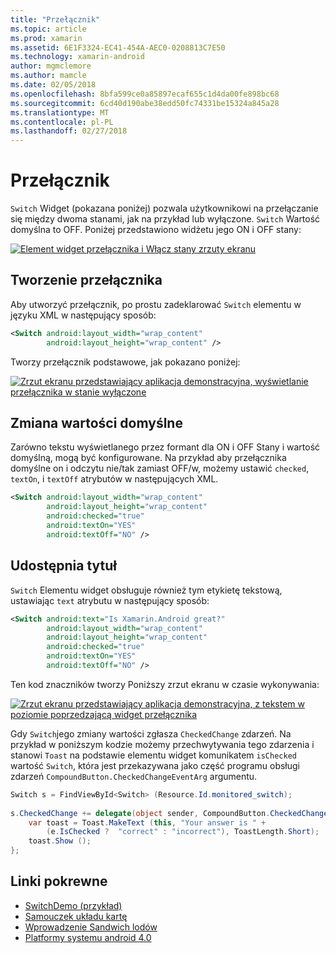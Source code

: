 ```yaml
---
title: "Przełącznik"
ms.topic: article
ms.prod: xamarin
ms.assetid: 6E1F3324-EC41-454A-AEC0-0208813C7E50
ms.technology: xamarin-android
author: mgmclemore
ms.author: mamcle
ms.date: 02/05/2018
ms.openlocfilehash: 8bfa599ce0a85897ecaf655c1d4da00fe898bc68
ms.sourcegitcommit: 6cd40d190abe38edd50fc74331be15324a845a28
ms.translationtype: MT
ms.contentlocale: pl-PL
ms.lasthandoff: 02/27/2018
---
```

# <a name="switch"></a>Przełącznik

`Switch` Widget (pokazana poniżej) pozwala użytkownikowi na przełączanie się między dwoma stanami, jak na przykład lub wyłączone. `Switch` Wartość domyślna to OFF. Poniżej przedstawiono widżetu jego ON i OFF stany:

[ ![Element widget przełącznika i Włącz stany zrzuty ekranu](switch-images/16-switch-onoff.png)](switch-images/16-switch-onoff.png)

<a name="Creating_a_Switch" />

## <a name="creating-a-switch"></a>Tworzenie przełącznika

Aby utworzyć przełącznik, po prostu zadeklarować `Switch` elementu w języku XML w następujący sposób:

```xml
<Switch android:layout_width="wrap_content"
        android:layout_height="wrap_content" />
```

Tworzy przełącznik podstawowe, jak pokazano poniżej:

[ ![Zrzut ekranu przedstawiający aplikacja demonstracyjna, wyświetlanie przełącznika w stanie wyłączone](switch-images/07-switch.png)](switch-images/07-switch.png)

<a name="Changing_Default_Values" />

## <a name="changing-default-values"></a>Zmiana wartości domyślne

Zarówno tekstu wyświetlanego przez formant dla ON i OFF Stany i wartość domyślną, mogą być konfigurowane. Na przykład aby przełącznika domyślne on i odczytu nie/tak zamiast OFF/w, możemy ustawić `checked`, `textOn`, i `textOff` atrybutów w następujących XML.

```xml
<Switch android:layout_width="wrap_content"
        android:layout_height="wrap_content"
        android:checked="true"
        android:textOn="YES"
        android:textOff="NO" />
```

 <a name="Providing_a_Title" />


## <a name="providing-a-title"></a>Udostępnia tytuł

`Switch` Elementu widget obsługuje również tym etykietę tekstową, ustawiając `text` atrybutu w następujący sposób:

```xml
<Switch android:text="Is Xamarin.Android great?"
        android:layout_width="wrap_content"
        android:layout_height="wrap_content"
        android:checked="true"
        android:textOn="YES"
        android:textOff="NO" />
```

Ten kod znaczników tworzy Poniższy zrzut ekranu w czasie wykonywania:

[![Zrzut ekranu przedstawiający aplikacja demonstracyjna, z tekstem w poziomie poprzedzającą widget przełącznika](switch-images/08-switch.png)](switch-images/08-switch.png)

Gdy `Switch`jego zmiany wartości zgłasza `CheckedChange` zdarzeń.
Na przykład w poniższym kodzie możemy przechwytywania tego zdarzenia i stanowi `Toast` na podstawie elementu widget komunikatem `isChecked` wartość `Switch`, która jest przekazywana jako część programu obsługi zdarzeń `CompoundButton.CheckedChangeEventArg` argumentu.

```csharp
Switch s = FindViewById<Switch> (Resource.Id.monitored_switch);
           
s.CheckedChange += delegate(object sender, CompoundButton.CheckedChangeEventArgs e) {
    var toast = Toast.MakeText (this, "Your answer is " +
        (e.IsChecked ?  "correct" : "incorrect"), ToastLength.Short);
    toast.Show ();
};
```


## <a name="related-links"></a>Linki pokrewne

- [SwitchDemo (przykład)](https://developer.xamarin.com/samples/monodroid/PlatformFeatures/ICS_Samples/SwitchDemo/)
- [Samouczek układu kartę](~/android/user-interface/layouts/tab-layout/index.md)
- [Wprowadzenie Sandwich lodów](http://www.android.com/about/ice-cream-sandwich/)
- [Platformy systemu android 4.0](http://developer.android.com/sdk/android-4.0.html)
